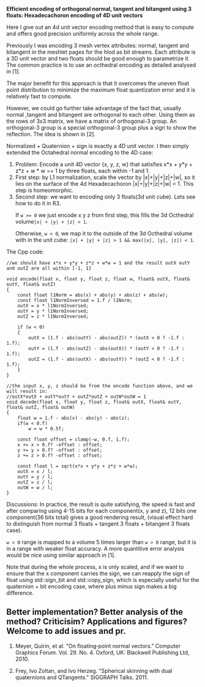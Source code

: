  **Efficient encoding of orthogonal normal, tangent and bitangent using 3 floats: Hexadecachoron encoding of 4D unit vectors**
 


Here I give out an 4d unit vector encoding method that is easy to compute and offers good precision uniformly across the whole range.

Previously I was encoding 3 mesh vertex attributes: normal, tangent and bitangent in the meshlet pages for the hlod as bit streams. Each attribute is a 3D unit vector and two floats should be good enough to parametrize it. The common practice is to use an octhedral encoding as detailed analysed in [1]. 

The major benefit for this approach is that it overcomes the uneven float point distribution to minimize the maximum float quantization error and it is relatively fast to compute. 

However, we could go further take advantage of the fact that, usually normal ,tangent and bitangent are orthogonal to each other. Using them as the rows of 3x3 matrix, we have a matrix of orthogonal-3 group. An orthogonal-3 group is a special orthogonal-3 group plus a sign to show the reflection. The idea is shown in [2]. 

Normalized + Quaternion + sign is exactly a 4D unit vector. I then simply extended the Octahedral normal encoding to the 4D case: 

<ol>
<li>
Problem:
Encode a unit 4D vector {x, y, z, w} that satisfies x*x + y*y + z*z + w * w == 1 by three floats, each within -1 and 1.

</li>

<li> 
First step: by L1 normalization, scale the vector by |x|+|y|+|z|+|w|, so it lies on the surface of the 4d Hexadecachoron |x|+|y|+|z|+|w| = 1. This step is homeomorphic.
</li>

<li>
Second step: we want to encoding only 3 floats(3d unit cube). Lets see how to do it in R3. 

If `w >= 0` we just encode x y z from first step, this fills the 3d Octhedral volume`|x| + |y| + |z| < 1`.

Otherwise, `w < 0`, we map it to the outside of the 3d Octhedral volume with in the unit cube:  `|x| + |y| + |z| > 1 && max(|x|, |y|, |z|) < 1`.
</li>

</ol>

The Cpp code:

```
//we should have x*x + y*y + z*z + w*w = 1 and the result outX outY and outZ are all within [-1, 1]

void encode(float x, float y, float z, float w, float& outX, float& outY, float& outZ)
{
    const float l1Norm = abs(x) + abs(y) + abs(z) + abs(w);
    const float l1NormInversed = 1.f / l1Norm;
    outX = x * l1NormInversed;
    outY = y * l1NormInversed;
    outZ = z * l1NormInversed;

    if (w < 0)
    {
        outX = (1.f - abs(outY) - abs(outZ)) * (outX < 0 ? -1.f : 1.f);
        outY = (1.f - abs(outZ) - abs(outX)) * (outY < 0 ? -1.f : 1.f);
        outZ = (1.f - abs(outX) - abs(outY)) * (outZ < 0 ? -1.f : 1.f);
    }
}

//the input x, y, z should be from the encode function above, and we will result in:
//outX*outX + outY*outY + outZ*outZ + outW*outW = 1
void decode(float x, float y, float z, float& outX, float& outY, float& outZ, float& outW)
{
    float w = 1.f - abs(x) - abs(y) - abs(z);
    if(w < 0.f)
        w = w * 0.5f;
    
    const float offset = clamp(-w, 0.f, 1.f);
    x += x > 0.f? -offset : offset;
    y += y > 0.f? -offset : offset;
    z += z > 0.f? -offset : offset;

    const float l = sqrt(x*x + y*y + z*z + w*w);
    outX = x / l;
    outY = y / l;
    outZ = z / l;
    outW = w / l; 
}

```

Discussions:
In practice, the result is quite satisfying, the speed is fast and after comparing using 4-15 bits for each component(x, y and z), 12 bits one component(36 bits total) gives a good rendering result, (visual effect hard to distinguish from normal 3 floats + tangent 3 floats + bitangent 3 floats case).


 `w < 0` range is mapped to a volume 5 times larger than `w > 0` range, but it is in a range with weaker float accuracy. A more quantitive error analysis would be nice using similar approach in [1].

 Note that during the whole process, x is only scaled, and if we want to ensure that the x component carries the sign, we can reapply the sign of float using std::sign_bit and std::copy_sign, which is especially useful for the quaternion + bit encoding case, where plus minus sign makes a big difference. 

Better implementation? Better analysis of the method? Criticisim? Applications and figures? Welcome to add issues and pr.  
---
1. Meyer, Quirin, et al. "On floating‐point normal vectors." Computer Graphics Forum. Vol. 29. No. 4. Oxford, UK: Blackwell Publishing Ltd, 2010.

2. Frey, Ivo Zoltan, and Ivo Herzeg. "Spherical skinning with dual quaternions and QTangents." SIGGRAPH Talks. 2011.
